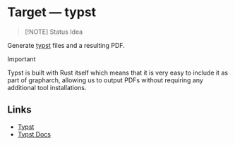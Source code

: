 # Target &mdash; typst

> [!NOTE] Status
> Idea

Generate [typst](https://typst.app) files and a resulting PDF.

> [!IMPORTANT]
> Typst is built with Rust itself which means that it
> is very easy to include it as part of grapharch,
> allowing us to output PDFs without requiring any
> additional tool installations.

## Links

- [Typst](https://typst.app/)
- [Typst Docs](https://typst.app/docs/)
